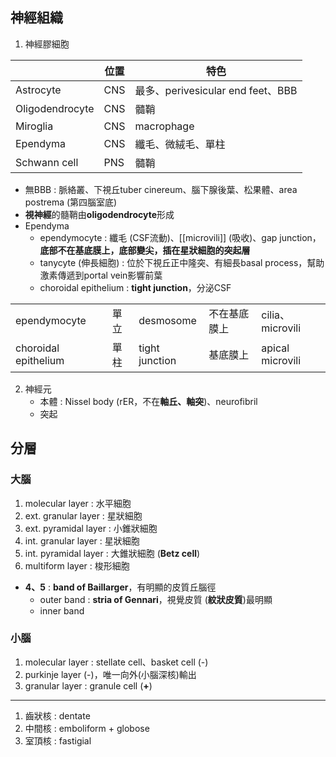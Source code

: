 ## 神經組織
1. 神經膠細胞

|                 | 位置 | 特色                              |
|-----------------|------|-----------------------------------|
| Astrocyte       | CNS  | 最多、perivesicular end feet、BBB |
| Oligodendrocyte | CNS  | 髓鞘                              |
| Miroglia        | CNS  | macrophage                        |
| Ependyma        | CNS  | 纖毛、微絨毛、單柱                |
| Schwann cell    | PNS  | 髓鞘                              |
- 無BBB : 脈絡叢、下視丘tuber cinereum、腦下腺後葉、松果體、area postrema (第四腦室底)
- **視神經**的髓鞘由**oligodendrocyte**形成
- Ependyma
	- ependymocyte : 纖毛 (CSF流動)、[[microvili]] (吸收)、gap junction，**底部不在基底膜上，底部變尖，插在星狀細胞的突起層**
	- tanycyte (伸長細胞) : 位於下視丘正中隆突、有細長basal process，幫助激素傳遞到portal vein影響前葉
	- choroidal epithelium : **tight junction**，分泌CSF

|                      |      |                |              |                  |
|----------------------|------|----------------|--------------|------------------|
| ependymocyte         | 單立 | desmosome      | 不在基底膜上 | cilia、microvili |
| choroidal epithelium | 單柱 | tight junction | 基底膜上     | apical microvili |
2. 神經元
	- 本體 : Nissel body (rER，不在**軸丘、軸突**)、neurofibril
	- 突起
## 分層
### 大腦
1. molecular layer : 水平細胞
2. ext. granular layer : 星狀細胞
3. ext. pyramidal layer : 小錐狀細胞
4. int. granular layer : 星狀細胞
5. int. pyramidal layer : 大錐狀細胞 (**Betz cell**)
6. multiform layer : 梭形細胞
- **4、5** : **band of Baillarger**，有明顯的皮質丘腦徑
	- outer band : **stria of Gennari**，視覺皮質 (**紋狀皮質**)最明顯
	- inner band
### 小腦
1. molecular layer : stellate cell、basket cell (-)
2. purkinje layer (-)，唯一向外(小腦深核)輸出
3. granular layer : granule cell (**+**)
***
1. 齒狀核 : dentate
2. 中間核 : emboliform + globose
3. 室頂核 : fastigial